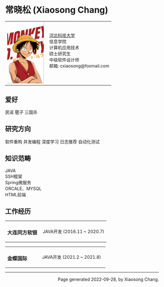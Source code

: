 <html xmlns="http://www.w3.org/1999/xhtml" xml:lang="en">
<head>
<meta name="generator" content="jemdoc, see http://jemdoc.jaboc.net/" />
<meta http-equiv="Content-Type" content="text/html;charset=utf-8" />
<link rel="stylesheet" href="jemdoc.css" type="text/css" />
</head>
<body>
<div id="layout-content">
<div id="toptitle">
<h1>常晓松 (Xiaosong Chang)</h1>
</div>
<table class="imgtable"><tr><td>
<img src="123.png" alt="alt text" width="120px" />&nbsp;</td>
<td align="left">
  <a href="https://www.hebust.edu.cn/">河北科技大学</a> <br />
  信息学院 <br />
 计算机应用技术<br />
  硕士研究生<br />
  中级软件设计师<br />
邮箱: cxiaosong@foxmail.com <br />
<br />
</td></tr></table>
    <h2>爱好</h2>
<p>民谣 毽子 三国杀</p>
  <h2>研究方向</h2>
<p>软件重构 并发编程 深度学习 日志推荐 自动化测试</p>
 <h2>知识范畴</h2>
<p>JAVA<br />
SSH框架<br />
Spring微服务<br />
ORCALE、MYSQL<br />
HTML前端<br />
</p>
<h2>工作经历</h2>
<table class="imgtable1">
  <tr>  <td><h3>大连同方软银&nbsp;</h3></td><td align="left">JAVA开发 (2016.11 ~ 2020.7)</td>
  </table>
  <table class="imgtable2">
    <td><h3>金蝶国际&nbsp;&nbsp;&nbsp;&nbsp;&nbsp;&nbsp;&nbsp;&nbsp;</h3></td><td align="left">JAVA开发 (2021.2 ~ 2021.8)&nbsp;&nbsp;</td></tr>
  </table>
<div id="footer">
<hr />
<div id="footer-text" align="right">
Page generated 2022-09-28, by Xiaosong Chang.
</div>
</div>
</div>
</body>
</html>
